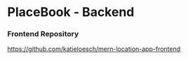 # PlaceBook - Backend

### Frontend Repository

https://github.com/katieloesch/mern-location-app-frontend

<!--

18/08/2024

add validation to users controller and places controller using express-validator package
21/08/2024

connect to mongodb/mongoose, update places controller function to connect to mongoose instead of dummy array

 -->
